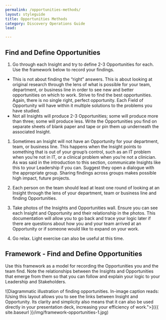 ```yaml
---
permalink: /opportunities-methods/
layout: styleguide
title: Opportunities Methods
category: Discovery Operations Guide
lead:

---
```


## Find and Define Opportunities

1. Go through each Insight and try to define 2-3 Opportunities for each. Use the framework below to record your findings.

  * This is not about finding the “right” answers. This is about looking at original research through the lens of what is possible for your team, department, or business line in order to see new and better opportunities on which to work. Strive to find the best opportunities. Again, there is no single right, perfect opportunity. Each Field of Opportunity will have within it multiple solutions to the problems you have studied.
  * Not all Insights will produce 2-3 Opportunities; some will produce more than three; some will produce less.
	Write the Opportunities you find on separate sheets of blank paper and tape or pin them up underneath the associated Insight.

1. Sometimes an Insight will not have an Opportunity for your department, team, or business line. This happens when the Insight points to something that is out of your group’s control, such as an IT problem when you’re not in IT, or a clinical problem when you’re not a clinician. As was said in the introduction to this section, communicate Insights like this to your Leadership if you can. Suggest they open a dialogue with the appropriate group. Sharing findings across groups makes possible high impact, future projects.

1. Each person on the team should lead at least one round of looking at an Insight through the lens of your department, team or business line and finding Opportunities.

1. Take photos of the Insights and Opportunities wall. Ensure you can see each Insight and Opportunity and their relationship in the photos. This documentation will allow you to go back and trace your logic later if there are questions about how you and your team arrived at an Opportunity or if someone would like to expand on your work.

1. Go relax. Light exercise can also be useful at this time.

## Framework - Find and Define Opportunities

Use this framework as a model for recording the Opportunities you and the team find. Note the relationships between the Insights and Opportunities that emerge from them so that you can follow and explain your logic to your Leadership and Stakeholders.

![Diagrammatic illustration of finding opportunities. In-image caption reads: IUsing this layout allows you to see the links between Insight and Opportunity. Its clarity and simplicity also means that it can also be used directly in your presentation deck, increasing your efficiency of work.">]({{ site.baseurl }}/img/framework-opportunities-1.jpg)
